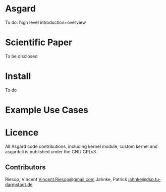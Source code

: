 # Asgard
To do: high level introduction+overview

# Scientific Paper 

To be disclosed

# Install

To do

# Example Use Cases

# Licence

All Asgard code contributions, including kernel module, custom kernel and asgardcli is published under the GNU GPLv3.

## Contributors
Riesop, Vincent <Vincent.Riesop@gmail.com>
Jahnke, Patrick <jahnke@dsp.tu-darmstadt.de>

